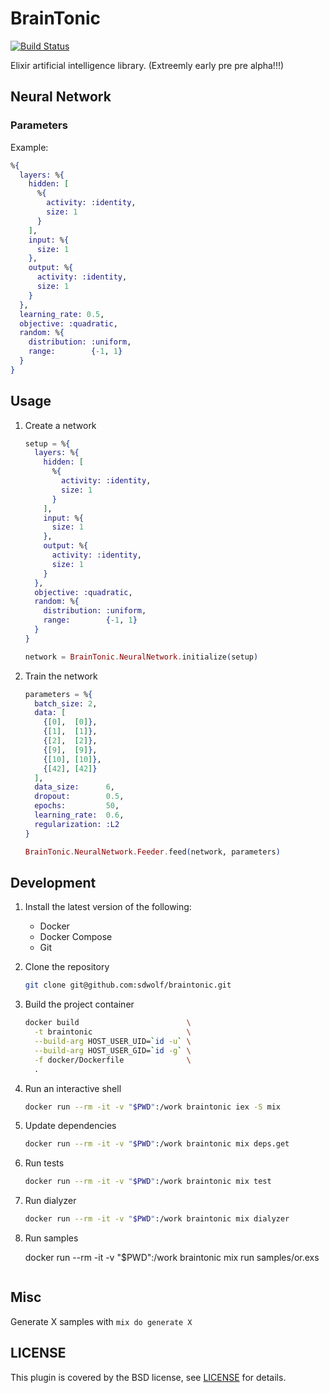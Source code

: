 # BrainTonic

[![Build Status](https://travis-ci.org/sdwolf/braintonic.svg?branch=master)](https://travis-ci.org/sdwolf/braintonic)

Elixir artificial intelligence library. (Extreemly early pre pre alpha!!!)

## Neural Network

### Parameters

Example:

```elixir
%{
  layers: %{
    hidden: [
      %{
        activity: :identity,
        size: 1
      }
    ],
    input: %{
      size: 1
    },
    output: %{
      activity: :identity,
      size: 1
    }
  },
  learning_rate: 0.5,
  objective: :quadratic,
  random: %{
    distribution: :uniform,
    range:        {-1, 1}
  }
}
```

## Usage

1. Create a network
    ```elixir
    setup = %{
      layers: %{
        hidden: [
          %{
            activity: :identity,
            size: 1
          }
        ],
        input: %{
          size: 1
        },
        output: %{
          activity: :identity,
          size: 1
        }
      },
      objective: :quadratic,
      random: %{
        distribution: :uniform,
        range:        {-1, 1}
      }
    }

    network = BrainTonic.NeuralNetwork.initialize(setup)
    ```

2. Train the network
    ```elixir
    parameters = %{
      batch_size: 2,
      data: [
        {[0],  [0]},
        {[1],  [1]},
        {[2],  [2]},
        {[9],  [9]},
        {[10], [10]},
        {[42], [42]}
      ],
      data_size:      6,
      dropout:        0.5,
      epochs:         50,
      learning_rate:  0.6,
      regularization: :L2
    }

    BrainTonic.NeuralNetwork.Feeder.feed(network, parameters)
    ```

## Development

1. Install the latest version of the following:
    * Docker
    * Docker Compose
    * Git

2. Clone the repository
    ```bash
    git clone git@github.com:sdwolf/braintonic.git
    ```

3. Build the project container
    ```bash
    docker build                        \
      -t braintonic                     \
      --build-arg HOST_USER_UID=`id -u` \
      --build-arg HOST_USER_GID=`id -g` \
      -f docker/Dockerfile              \
      .
    ```

4. Run an interactive shell
    ```bash
    docker run --rm -it -v "$PWD":/work braintonic iex -S mix
    ```

5. Update dependencies
    ```bash
    docker run --rm -it -v "$PWD":/work braintonic mix deps.get
    ```

6. Run tests
    ```bash
    docker run --rm -it -v "$PWD":/work braintonic mix test
    ```

7. Run dialyzer
    ```bash
    docker run --rm -it -v "$PWD":/work braintonic mix dialyzer

8. Run samples

    docker run --rm -it -v "$PWD":/work braintonic mix run samples/or.exs
    ```

## Misc
Generate X samples with `mix do generate X`

## LICENSE

This plugin is covered by the BSD license, see [LICENSE](LICENSE) for details.
